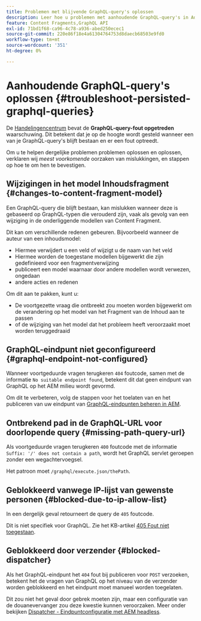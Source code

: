 ```yaml
---
title: Problemen met blijvende GraphQL-query's oplossen
description: Leer hoe u problemen met aanhoudende GraphQL-query's in Adobe Experience Manager as a Cloud Service kunt oplossen.
feature: Content Fragments,GraphQL API
exl-id: 71bd1f68-ca96-4c78-a936-abed250ecec1
source-git-commit: 220e86f18e4a61304764753d8daecb68503e9fd0
workflow-type: tm+mt
source-wordcount: '351'
ht-degree: 0%

---
```


# Aanhoudende GraphQL-query&#39;s oplossen {#troubleshoot-persisted-graphql-queries}

De [Handelingencentrum](/help/operations/actions-center.md) bevat de **GraphQL-query-fout opgetreden** waarschuwing. Dit betekent dat je op de hoogte wordt gesteld wanneer een van je GraphQL-query&#39;s blijft bestaan en er een fout optreedt.

Om u te helpen dergelijke problemen problemen oplossen en oplossen, verklaren wij *meest voorkomende* oorzaken van mislukkingen, en stappen op hoe te om hen te bevestigen.

## Wijzigingen in het model Inhoudsfragment {#changes-to-content-fragment-model}

Een GraphQL-query die blijft bestaan, kan mislukken wanneer deze is gebaseerd op GraphQL-typen die verouderd zijn, vaak als gevolg van een wijziging in de onderliggende modellen van Content Fragment.

Dit kan om verschillende redenen gebeuren. Bijvoorbeeld wanneer de auteur van een inhoudsmodel:

* Hiermee verwijdert u een veld of wijzigt u de naam van het veld
* Hiermee worden de toegestane modellen bijgewerkt die zijn gedefinieerd voor een fragmentverwijzing
* publiceert een model waarnaar door andere modellen wordt verwezen, ongedaan
* andere acties en redenen

Om dit aan te pakken, kunt u:

* De voortgezette vraag die ontbreekt zou moeten worden bijgewerkt om de verandering op het model van het Fragment van de Inhoud aan te passen
* of de wijziging van het model dat het probleem heeft veroorzaakt moet worden teruggedraaid

## GraphQL-eindpunt niet geconfigureerd {#graphql-endpoint-not-configured}

Wanneer voortgeduurde vragen terugkeren `404` foutcode, samen met de informatie `No suitable endpoint found`, betekent dit dat geen eindpunt van GraphQL op het AEM milieu wordt gevormd.

Om dit te verbeteren, volg de stappen voor het toelaten van en het publiceren van uw eindpunt van [GraphQL-eindpunten beheren in AEM](/help/headless/graphql-api/graphql-endpoint.md).

## Ontbrekend pad in de GraphQL-URL voor doorlopende query {#missing-path-query-url}

Als voortgeduurde vragen terugkeren `400` foutcode met de informatie `Suffix: '/' does not contain a path`, wordt het GraphQL servlet geroepen zonder een wegachtervoegsel.

Het patroon moet `/graphql/execute.json/thePath`.

## Geblokkeerd vanwege IP-lijst van gewenste personen {#blocked-due-to-ip-allow-list}

In een dergelijk geval retourneert de query de `405` foutcode.

Dit is niet specifiek voor GraphQL. Zie het KB-artikel [405 Fout niet toegestaan](https://experienceleague.adobe.com/docs/experience-cloud-kcs/kbarticles/KA-20824.html).

## Geblokkeerd door verzender {#blocked-dispatcher}

Als het GraphQL-eindpunt het `404` fout bij publiceren voor `POST` verzoeken, betekent het de vragen van GraphQL op het niveau van de verzender worden geblokkeerd en het eindpunt moet manueel worden toegelaten.

Dit zou niet het geval door gebrek moeten zijn, maar een configuratie van de douanevervanger zou deze kwestie kunnen veroorzaken. Meer onder bekijken [Dispatcher - Eindpuntconfiguratie met AEM headless](/help/headless/deployment/dispatcher.md).
